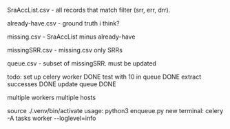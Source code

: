 SraAccList.csv - all records that match filter (srr, err, drr). 

already-have.csv - ground truth i think?

missing.csv - SraAccList minus already-have

missingSRR.csv - missing.csv only SRRs

queue.csv - subset of missingSRR. must be updated

todo:
set up celery worker DONE
test with 10 in queue DONE
extract successes DONE
update queue DONE

multiple workers
multiple hosts

source ./.venv/bin/activate
usage: 
python3 enqueue.py
new terminal:
celery -A tasks worker --loglevel=info
